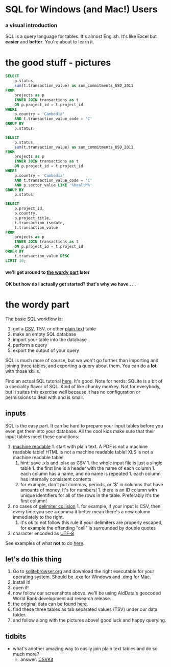 # SQL for Windows (and Mac!) Users
### a visual introduction

SQL is a query language for tables.
It's almost English.
It's like Excel but **easier** and **better**.
You're about to learn it.

# the good stuff - pictures

```SQL
SELECT
	p.status,
	sum(t.transaction_value) as sum_commitments_USD_2011
FROM
	projects as p
	INNER JOIN transactions as t
	ON p.project_id = t.project_id
WHERE
	p.country = 'Cambodia'
	AND t.transaction_value_code = 'C'
GROUP BY
	p.status;

```

```SQL
SELECT
	p.status,
	sum(t.transaction_value) as sum_commitments_USD_2011
FROM
	projects as p
	INNER JOIN transactions as t
	ON p.project_id = t.project_id
WHERE
	p.country = 'Cambodia'
	AND t.transaction_value_code = 'C'
	AND p.sector_value LIKE '%health%'
GROUP BY
	p.status;
```

```SQL
SELECT
	p.project_id,
	p.country,
	p.project_title,
	t.transaction_isodate,
	t.transaction_value
FROM
	projects as p
	INNER JOIN transactions as t
	ON p.project_id = t.project_id
ORDER BY
	t.transaction_value DESC
LIMIT 10;
```

#### we'll get around to [the wordy part](#the-wordy-part) later

#### OK but how do I actually get started?  that's why we have . . .


# the wordy part


The basic SQL workflow is:

1. get a [CSV](https://en.wikipedia.org/wiki/Comma-separated_values), TSV, or other [plain text](https://en.wikipedia.org/wiki/Plain_text) table
2. make an empty SQL database
3. import your table into the database
4. perform a query
5. export the output of your query

SQL is much more of course, but we won't go further than importing and joining three tables, and exporting a query about them.
You can do a **lot** with those skills.

Find an actual SQL tutorial [here](https://github.com/tthibo/SQL-Tutorial).
It's good.
Note for nerds: SQLite is a bit of a speciality flavor of SQL.  Kind of like chunky monkey.  Not for everybody, but it suites this exercise well because it has no configuration or permissions to deal with and is small.

## inputs

SQL is the easy part.
It can be hard to prepare your input tables before you even get them into your database.
All the cool kids make sure that their input tables meet these conditions:

  1. [machine readable](http://webarchive.okfn.org/okfn.org/201404/opendata/glossary/#machine-readable)
    1. start with plain text. A PDF is not a machine readable table!  HTML is not a machine readable table! XLS is not a machine readable table! 
      1. hint: save .xls and .xlsx as CSV
    1. the whole input file is just a single table
    1. the first line is a header with the name of each column
    1. each column has a name, and no name is repeated
    1. each column has internally consistent contents
      1. for example, don't put commas, periods, or '$' in columns that have amounts of money. It's for numbers!
    1. there is an ID column with unique identifiers for all of the rows in the table. Preferably it's the first column!
  1. no cases of [delimiter collision](https://en.wikipedia.org/wiki/Delimiter#Delimiter_collision)
    1. for example, if your input is CSV, then every time you see a comma it better mean there's a new column immediately to the right.
      1. it's ok to not follow this rule if your delimiters are properly escaped, for example the offending "cell" is surrounded by double quotes
  1. character encoded as [UTF-8](https://en.wikipedia.org/wiki/UTF-8)

See examples of what **not** to do [here](http://okfnlabs.org/bad-data/).

## let's do this thing 

1. Go to [sqlitebrowser.org](http://sqlitebrowser.org/) and download the right executable for your operating system. Should be .exe for Windows and .dmg for Mac.
1. install it!
1. open it!
1. now follow our screenshots above.  we'll be using AidData's geocoded World Bank development aid research release.
  1. the original data can be found [here](http://aiddata.org/geocoded-datasets).
  1. find these three tables as tab separated values (TSV) under our data folder.
1. and follow along with the pictures above!  good luck and happy querying.

## tidbits

* what's another amazing way to easily join plain text tables and do so much more?
  * answer: [CSVKit](https://csvkit.readthedocs.org/en/0.9.0/)
